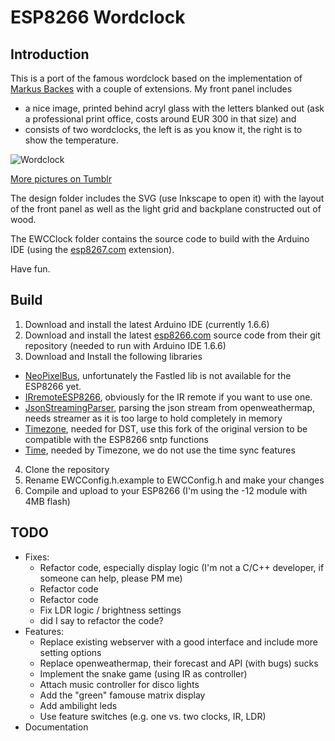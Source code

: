 # ESP8266 Wordclock

## Introduction

This is a port of the famous wordclock based on the implementation of [Markus Backes]( https://github.com/bagges/rgb_wordclock) with a couple of extensions. My front panel includes
* a nice image, printed behind acryl glass with the letters blanked out (ask a professional print office, costs around EUR 300 in that size) and
* consists of two wordclocks, the left is as you know it, the right is to show the temperature.

![Wordclock](http://41.media.tumblr.com/c932fcc5221e190e852210302d3322b1/tumblr_nyxwy0TpTF1v135fno7_540.jpg)

[More pictures on Tumblr](http://esp8266wordclock.tumblr.com/)

The design folder includes the SVG (use Inkscape to open it) with the layout of the front panel as well as the light grid and backplane constructed out of wood.

The EWCClock folder contains the source code to build with the Arduino IDE (using the [esp8267.com](https://github.com/esp8266/Arduino) extension).

Have fun.

## Build
1. Download and install the latest Arduino IDE (currently 1.6.6)
2. Download and install the latest [esp8266.com](https://github.com/esp8266/Arduino) source code from their git repository (needed to run with Arduino IDE 1.6.6)
3. Download and Install the following libraries
  * [NeoPixelBus](https://github.com/Makuna/NeoPixelBus), unfortunately the Fastled lib is not available for the ESP8266 yet.
  * [IRremoteESP8266](https://github.com/markszabo/IRremoteESP8266), obviously for the IR remote if you want to use one.
  * [JsonStreamingParser](https://github.com/squix78/json-streaming-parser), parsing the json stream from openweathermap, needs streamer as it is too large to hold completely in memory
  * [Timezone](https://github.com/vanceb/Timezone), needed for DST, use this fork of the original version to be compatible with the ESP8266 sntp functions
  * [Time](https://github.com/PaulStoffregen/Time), needed by Timezone, we do not use the time sync features
4. Clone the repository
5. Rename EWCConfig.h.example to EWCConfig.h and make your changes
6. Compile and upload to your ESP8266 (I'm using the -12 module with 4MB flash)

## TODO
* Fixes:
  * Refactor code, especially display logic (I'm not a C/C++ developer, if someone can help, please PM me)
  * Refactor code
  * Refactor code
  * Fix LDR logic / brightness settings
  * did I say to refactor the code?
* Features:
  * Replace existing webserver with a good interface and include more setting options
  * Replace openweathermap, their forecast and API (with bugs) sucks
  * Implement the snake game (using IR as controller)
  * Attach music controller for disco lights
  * Add the "green" famouse matrix display
  * Add ambilight leds
  * Use feature switches (e.g. one vs. two clocks, IR, LDR)
* Documentation

